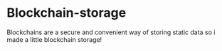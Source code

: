 # Blockchain-storage
Blockchains are a secure and convenient way of storing static data so i made a little blockchain storage!
